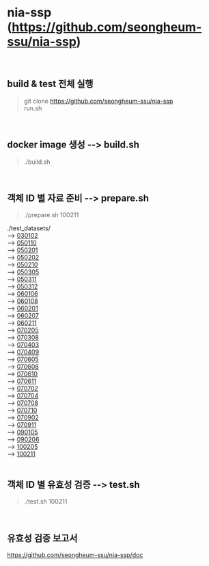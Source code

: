 # nia-ssp (https://github.com/seongheum-ssu/nia-ssp)
<br>

## build & test 전체 실행
> git clone https://github.com/seongheum-ssu/nia-ssp <br>
> run.sh <br>
<br>

## docker image 생성 --> build.sh
> ./build.sh <br>
<br>

## 객체 ID 별 자료 준비 --> prepare.sh
> ./prepare.sh 100211 <br>

./test_datasets/ <br>
--> [030102](https://www.dropbox.com/s/ydtnhwvysg2fvvo/030102.zip?dl=0) <br>
--> [050110](https://www.dropbox.com/s/ld7zfoe9pr86qu2/050110.zip?dl=0) <br>
--> [050201](https://www.dropbox.com/s/9fb3hnd40rhz68d/050201.zip?dl=0) <br>
--> [050202](https://www.dropbox.com/s/k6lsp2rlmbedsyl/050202.zip?dl=0) <br>
--> [050210](https://www.dropbox.com/s/gk1b1bg4e931dsh/050210.zip?dl=0) <br>
--> [050305](https://www.dropbox.com/s/pcb1vwizq1uaxjz/050305.zip?dl=0) <br>
--> [050311](https://www.dropbox.com/s/utwec26vvjnmie5/050311.zip?dl=0) <br>
--> [050312](https://www.dropbox.com/s/si1c526uq7mg06j/050312.zip?dl=0) <br>
--> [060106](https://www.dropbox.com/s/0cw8zt71f8u4hy1/060106.zip?dl=0) <br>
--> [060108](https://www.dropbox.com/s/r84wv871l88zwj7/060108.zip?dl=0) <br>
--> [060201](https://www.dropbox.com/s/4cj57g1tm18mnr3/060201.zip?dl=0) <br>
--> [060207](https://www.dropbox.com/s/dxwt1ast6b3cetb/060207.zip?dl=0) <br>
--> [060211](https://www.dropbox.com/s/vwnucm61dlntp2b/060211.zip?dl=0) <br>
--> [070205](https://www.dropbox.com/s/ificlxyaol943tv/070205.zip?dl=0) <br>
--> [070308](https://www.dropbox.com/s/x278nx4yxc01c9r/070308.zip?dl=0) <br>
--> [070403](https://www.dropbox.com/s/6ay4d8j56p3ugps/070403.zip?dl=0) <br>
--> [070409](https://www.dropbox.com/s/031mq094h37upot/070409.zip?dl=0) <br>
--> [070605](https://www.dropbox.com/s/wzhz2eubjcfnp8v/070605.zip?dl=0) <br>
--> [070608](https://www.dropbox.com/s/jte74l0eq1byazq/070608.zip?dl=0) <br>
--> [070610](https://www.dropbox.com/s/cva2x3tw9h3p7nh/070610.zip?dl=0) <br>
--> [070611](https://www.dropbox.com/s/b0vgj2yfgcfbgg1/070611.zip?dl=0) <br>
--> [070702](https://www.dropbox.com/s/7zof15nzxr1a7cq/070702.zip?dl=0) <br>
--> [070704](https://www.dropbox.com/s/nfahelwydczjfbe/070704.zip?dl=0) <br>
--> [070708](https://www.dropbox.com/s/2fctsxq21oidcd4/070708.zip?dl=0) <br>
--> [070710](https://www.dropbox.com/s/b6wixfagu0s1uq0/070710.zip?dl=0) <br>
--> [070902](https://www.dropbox.com/s/6va40eyyhog7l7t/070902.zip?dl=0) <br>
--> [070911](https://www.dropbox.com/s/7ymvccb7iurwvhf/070911.zip?dl=0) <br>
--> [090105](https://www.dropbox.com/s/maav9grhxukapkb/090105.zip?dl=0) <br>
--> [090206](https://www.dropbox.com/s/3bovmeiyka7yef5/090206.zip?dl=0) <br>
--> [100205](https://www.dropbox.com/s/lt1vd49tvqeom11/100205.zip?dl=0) <br>
--> [100211](https://www.dropbox.com/s/2fvabie5mtwsft1/100211.zip?dl=0) <br>
<br>

## 객체 ID 별 유효성 검증 --> test.sh
> ./test.sh 100211 <br>
<br>

## 유효성 검증 보고서
https://github.com/seongheum-ssu/nia-ssp/doc



